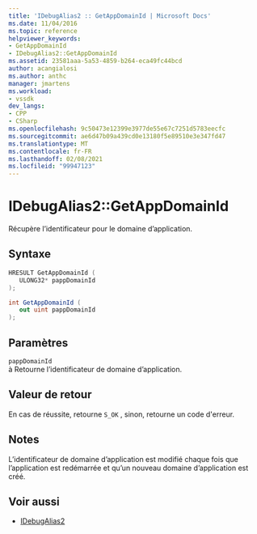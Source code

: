 ```yaml
---
title: 'IDebugAlias2 :: GetAppDomainId | Microsoft Docs'
ms.date: 11/04/2016
ms.topic: reference
helpviewer_keywords:
- GetAppDomainId
- IDebugAlias2::GetAppDomainId
ms.assetid: 23581aaa-5a53-4859-b264-eca49fc44bcd
author: acangialosi
ms.author: anthc
manager: jmartens
ms.workload:
- vssdk
dev_langs:
- CPP
- CSharp
ms.openlocfilehash: 9c50473e12399e3977de55e67c7251d5783eecfc
ms.sourcegitcommit: ae6d47b09a439cd0e13180f5e89510e3e347fd47
ms.translationtype: MT
ms.contentlocale: fr-FR
ms.lasthandoff: 02/08/2021
ms.locfileid: "99947123"
---
```

# <a name="idebugalias2getappdomainid"></a>IDebugAlias2::GetAppDomainId
Récupère l’identificateur pour le domaine d’application.

## <a name="syntax"></a>Syntaxe

```cpp
HRESULT GetAppDomainId (
   ULONG32* pappDomainId
);
```

```csharp
int GetAppDomainId (
   out uint pappDomainId
);
```

## <a name="parameters"></a>Paramètres
`pappDomainId`\
à Retourne l’identificateur de domaine d’application.

## <a name="return-value"></a>Valeur de retour
 En cas de réussite, retourne `S_OK` , sinon, retourne un code d'erreur.

## <a name="remarks"></a>Notes
 L’identificateur de domaine d’application est modifié chaque fois que l’application est redémarrée et qu’un nouveau domaine d’application est créé.

## <a name="see-also"></a>Voir aussi
- [IDebugAlias2](../../../extensibility/debugger/reference/idebugalias2.md)
